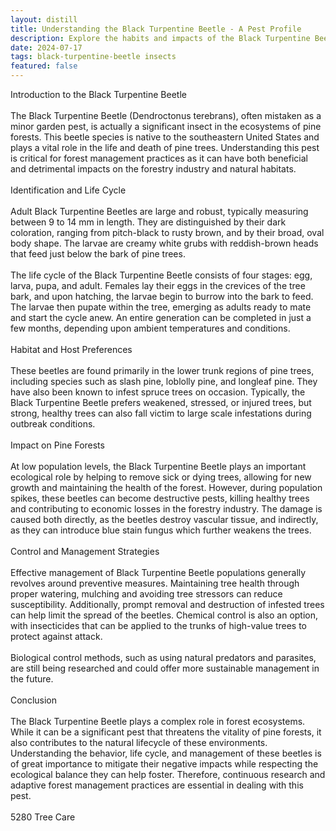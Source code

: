 ```yaml
---
layout: distill
title: Understanding the Black Turpentine Beetle - A Pest Profile
description: Explore the habits and impacts of the Black Turpentine Beetle, a significant pest in pine forests.
date: 2024-07-17 
tags: black-turpentine-beetle insects
featured: false
---
```


Introduction to the Black Turpentine Beetle<br /><br />The Black Turpentine Beetle (Dendroctonus terebrans), often mistaken as a minor garden pest, is actually a significant insect in the ecosystems of pine forests. This beetle species is native to the southeastern United States and plays a vital role in the life and death of pine trees. Understanding this pest is critical for forest management practices as it can have both beneficial and detrimental impacts on the forestry industry and natural habitats.<br /><br />Identification and Life Cycle<br /><br />Adult Black Turpentine Beetles are large and robust, typically measuring between 9 to 14 mm in length. They are distinguished by their dark coloration, ranging from pitch-black to rusty brown, and by their broad, oval body shape. The larvae are creamy white grubs with reddish-brown heads that feed just below the bark of pine trees.<br /><br />The life cycle of the Black Turpentine Beetle consists of four stages: egg, larva, pupa, and adult. Females lay their eggs in the crevices of the tree bark, and upon hatching, the larvae begin to burrow into the bark to feed. The larvae then pupate within the tree, emerging as adults ready to mate and start the cycle anew. An entire generation can be completed in just a few months, depending upon ambient temperatures and conditions.<br /><br />Habitat and Host Preferences<br /><br />These beetles are found primarily in the lower trunk regions of pine trees, including species such as slash pine, loblolly pine, and longleaf pine. They have also been known to infest spruce trees on occasion. Typically, the Black Turpentine Beetle prefers weakened, stressed, or injured trees, but strong, healthy trees can also fall victim to large scale infestations during outbreak conditions.<br /><br />Impact on Pine Forests<br /><br />At low population levels, the Black Turpentine Beetle plays an important ecological role by helping to remove sick or dying trees, allowing for new growth and maintaining the health of the forest. However, during population spikes, these beetles can become destructive pests, killing healthy trees and contributing to economic losses in the forestry industry. The damage is caused both directly, as the beetles destroy vascular tissue, and indirectly, as they can introduce blue stain fungus which further weakens the trees.<br /><br />Control and Management Strategies<br /><br />Effective management of Black Turpentine Beetle populations generally revolves around preventive measures. Maintaining tree health through proper watering, mulching and avoiding tree stressors can reduce susceptibility. Additionally, prompt removal and destruction of infested trees can help limit the spread of the beetles. Chemical control is also an option, with insecticides that can be applied to the trunks of high-value trees to protect against attack.<br /><br />Biological control methods, such as using natural predators and parasites, are still being researched and could offer more sustainable management in the future.<br /><br />Conclusion<br /><br />The Black Turpentine Beetle plays a complex role in forest ecosystems. While it can be a significant pest that threatens the vitality of pine forests, it also contributes to the natural lifecycle of these environments. Understanding the behavior, life cycle, and management of these beetles is of great importance to mitigate their negative impacts while respecting the ecological balance they can help foster. Therefore, continuous research and adaptive forest management practices are essential in dealing with this pest.<br /><br />5280 Tree Care
